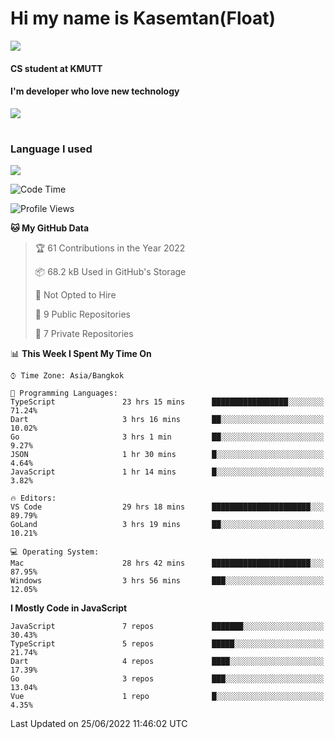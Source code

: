 # Hi my name is Kasemtan(Float)
![](https://64.media.tumblr.com/9c2a8f831efe8da556ffbf89cebb52c9/b86c1ab833a37e32-93/s1280x1920/d000dc22f75df64be2bc150f5fa69c4f6df6bb07.gifv)
#### CS student at KMUTT
#### I'm developer who love new technology
[![](https://github-readme-stats.vercel.app/api?username=FloatKasemtan&show_icons=true&theme=nightowl)]()
#
### Language I used
[![](https://github-readme-stats.vercel.app/api/top-langs/?username=FloatKasemtan&layout=compact&theme=nightowl)]()
<!--START_SECTION:waka-->
![Code Time](http://img.shields.io/badge/Code%20Time-506%20hrs-blue)

![Profile Views](http://img.shields.io/badge/Profile%20Views-0-blue)

**🐱 My GitHub Data** 

> 🏆 61 Contributions in the Year 2022
 > 
> 📦 68.2 kB Used in GitHub's Storage 
 > 
> 🚫 Not Opted to Hire
 > 
> 📜 9 Public Repositories 
 > 
> 🔑 7 Private Repositories  
 > 
📊 **This Week I Spent My Time On** 

```text
⌚︎ Time Zone: Asia/Bangkok

💬 Programming Languages: 
TypeScript               23 hrs 15 mins      █████████████████░░░░░░░░   71.24% 
Dart                     3 hrs 16 mins       ██░░░░░░░░░░░░░░░░░░░░░░░   10.02% 
Go                       3 hrs 1 min         ██░░░░░░░░░░░░░░░░░░░░░░░   9.27% 
JSON                     1 hr 30 mins        █░░░░░░░░░░░░░░░░░░░░░░░░   4.64% 
JavaScript               1 hr 14 mins        █░░░░░░░░░░░░░░░░░░░░░░░░   3.82%

🔥 Editors: 
VS Code                  29 hrs 18 mins      ██████████████████████░░░   89.79% 
GoLand                   3 hrs 19 mins       ██░░░░░░░░░░░░░░░░░░░░░░░   10.21%

💻 Operating System: 
Mac                      28 hrs 42 mins      ██████████████████████░░░   87.95% 
Windows                  3 hrs 56 mins       ███░░░░░░░░░░░░░░░░░░░░░░   12.05%

```

**I Mostly Code in JavaScript** 

```text
JavaScript               7 repos             ███████░░░░░░░░░░░░░░░░░░   30.43% 
TypeScript               5 repos             █████░░░░░░░░░░░░░░░░░░░░   21.74% 
Dart                     4 repos             ████░░░░░░░░░░░░░░░░░░░░░   17.39% 
Go                       3 repos             ███░░░░░░░░░░░░░░░░░░░░░░   13.04% 
Vue                      1 repo              █░░░░░░░░░░░░░░░░░░░░░░░░   4.35%

```



 Last Updated on 25/06/2022 11:46:02 UTC
<!--END_SECTION:waka-->
<!--
**FloatKasemtan/FloatKasemtan** is a ✨ _special_ ✨ repository because its `README.md` (this file) appears on your GitHub profile.

Here are some ideas to get you started:

- 🔭 I’m currently working on ...
- 🌱 I’m currently learning ...
- 👯 I’m looking to collaborate on ...
- 🤔 I’m looking for help with ...
- 💬 Ask me about ...
- 📫 How to reach me: ...
- 😄 Pronouns: ...
- ⚡ Fun fact: ...
-->
